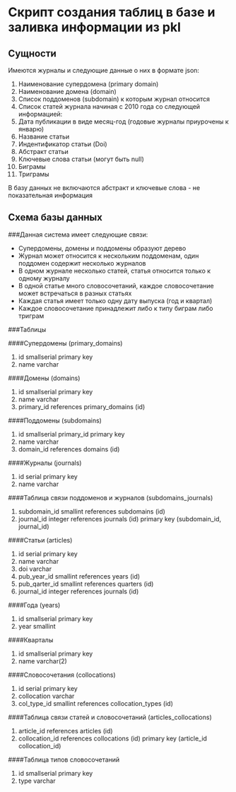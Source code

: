 Скрипт создания таблиц в базе и заливка информации из pkl
=========================================================

Сущности
--------

Имеются журналы и следующие данные о них в формате json:
1. Наименование супердомена (primary domain)
2. Наименование домена (domain)
3. Список поддоменов (subdomain) к которым журнал относится
4. Список статей журнала начиная с 2010 года со следующей информацией:
  1. Дата публикации в виде месяц-год (годовые журналы приурочены к январю)
  2. Название статьи
  3. Индентификатор статьи (Doi)
  4. Абстракт статьи
  5. Ключевые слова статьи (могут быть null)
  6. Биграмы
  7. Триграмы

В базу данных не включаются абстракт и ключевые слова - не показательная информация


Схема базы данных
-----------------

###Данная система имеет следующие связи:

* Супердомены, домены и поддомены образуют дерево
* Журнал может относится к нескольким поддоменам, один поддомен содержит несколько журналов
* В одном журнале несколько статей, статья относится только к одному журналу
* В одной статье много словосочетаний, каждое словосочетание может встречаться в разных статьях
* Каждая статья имеет только одну дату выпуска (год и квартал)
* Каждое словосочетание принадлежит либо к типу биграм либо триграм

###Таблицы

####Супердомены (primary_domains)
1. id smallserial primary key
2. name varchar

####Домены (domains)
1. id smallserial primary key
2. name varchar
3. primary_id references primary_domains (id)

####Поддомены (subdomains)
1. id smallserial primary_id primary key
2. name varchar
3. domain_id references domains (id)

####Журналы (journals)
1. id serial primary key
2. name varchar

####Таблица связи поддоменов и журналов (subdomains_journals)
1. subdomain_id smallint references subdomains (id)
2. journal_id integer references journals (id)
   primary key (subdomain_id, journal_id)

####Статьи (articles)
1. id serial primary key
2. name varchar
3. doi varchar
4. pub_year_id smallint references years (id)
5. pub_qarter_id smallint references quarters (id)
6. journal_id integer references journals (id)

####Года (years)
1. id smallserial primary key
2. year smallint

####Кварталы
1. id smallserial primary key
2. name varchar(2)

####Словосочетания (collocations)
1. id serial primary key
2. collocation varchar
3. col_type_id smallint references collocation_types (id)

####Таблица связи статей и словосочетаний (articles_collocations)
1. article_id references articles (id)
2. collocation_id references collocations (id)
   primary key (article_id collocation_id)

####Таблица типов словосочетаний
1. id smallserial primary key
2. type varchar
